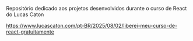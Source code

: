 Repositório dedicado aos projetos desenvolvidos durante o curso de React do Lucas Caton

https://www.lucascaton.com/pt-BR/2025/08/02/liberei-meu-curso-de-react-gratuitamente
